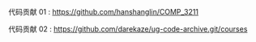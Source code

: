 代码贡献 01 : https://github.com/hanshanglin/COMP_3211

代码贡献 02 : https://github.com/darekaze/ug-code-archive.git/courses
